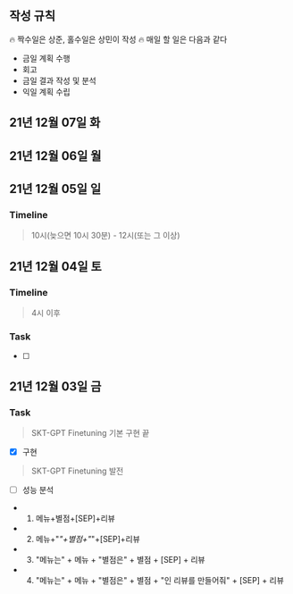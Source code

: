 ## 작성 규칙
🔥 짝수일은 상준, 홀수일은 상민이 작성
🔥 매일 할 일은 다음과 같다
- 금일 계획 수행
- 회고
- 금일 결과 작성 및 분석
- 익일 계획 수립

## 21년 12월 07일 화

## 21년 12월 06일 월


## 21년 12월 05일 일
### Timeline
> 10시(늦으면 10시 30분) - 12시(또는 그 이상)

## 21년 12월 04일 토
### Timeline
> 4시 이후

### Task

- [ ] 

## 21년 12월 03일 금
### Task
> SKT-GPT Finetuning 기본 구현 끝
- [x] 구현

> SKT-GPT Finetuning 발전
- [ ] 성능 분석
* 1. 메뉴+별점+[SEP]+리뷰
* 2. 메뉴+"*"+별점+"*"+[SEP]+리뷰
* 3. "메뉴는" + 메뉴 + "별점은" + 별점 + [SEP] + 리뷰
* 4. "메뉴는" + 메뉴 + "별점은" + 별점 + "인 리뷰를 만들어줘" + [SEP] + 리뷰
